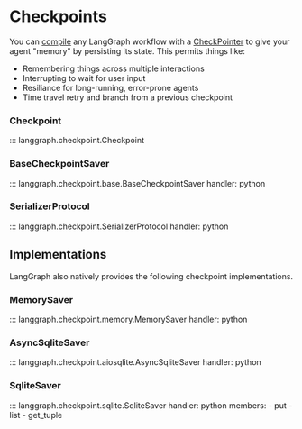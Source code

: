 # Checkpoints

You can [compile](https://langchain-ai.github.io/langgraph/reference/graphs/#langgraph.graph.MessageGraph.compile) any LangGraph workflow with a [CheckPointer](https://langchain-ai.github.io/langgraph/reference/checkpoints/#checkpoint) to give your agent "memory" by persisting its state. This permits things like:

- Remembering things across multiple interactions
- Interrupting to wait for user input
- Resiliance for long-running, error-prone agents
- Time travel retry and branch from a previous checkpoint

### Checkpoint

::: langgraph.checkpoint.Checkpoint


### BaseCheckpointSaver

::: langgraph.checkpoint.base.BaseCheckpointSaver
    handler: python

### SerializerProtocol

::: langgraph.checkpoint.SerializerProtocol
    handler: python

## Implementations

LangGraph also natively provides the following checkpoint implementations.

### MemorySaver

::: langgraph.checkpoint.memory.MemorySaver
    handler: python

### AsyncSqliteSaver

::: langgraph.checkpoint.aiosqlite.AsyncSqliteSaver
    handler: python


### SqliteSaver

::: langgraph.checkpoint.sqlite.SqliteSaver
    handler: python
    members:
      - put
      - list
      - get_tuple